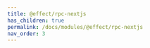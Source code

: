 ```yaml
---
title: @effect/rpc-nextjs
has_children: true
permalink: /docs/modules/@effect/rpc-nextjs
nav_order: 3
---
```

